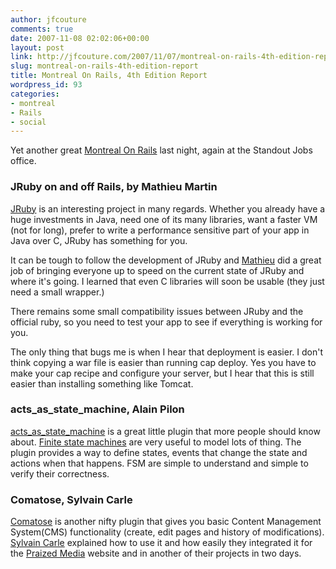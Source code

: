 ```yaml
---
author: jfcouture
comments: true
date: 2007-11-08 02:02:06+00:00
layout: post
link: http://jfcouture.com/2007/11/07/montreal-on-rails-4th-edition-report/
slug: montreal-on-rails-4th-edition-report
title: Montreal On Rails, 4th Edition Report
wordpress_id: 93
categories:
- montreal
- Rails
- social
---
```


Yet another great [Montreal On Rails](http://www.montrealonrails.com/) last night, again at the Standout Jobs office.





### JRuby on and off Rails, by Mathieu Martin





[JRuby](http://jruby.codehaus.org/) is an interesting project in many regards. Whether you already have a huge investments in Java, need one of its many libraries, want a faster VM (not for long), prefer to write a performance sensitive part of your app in Java over C, JRuby has something for you.





It can be tough to follow the development of JRuby and [Mathieu](http://webmat.wordpress.com/) did a great job of bringing everyone up to speed on the current state of JRuby and where it's going. I learned that even C libraries will soon be usable (they just need a small wrapper.)





There remains some small compatibility issues between JRuby and the official ruby, so you need to test your app to see if everything is working for you.





The only thing that bugs me is when I hear that deployment is easier. I don't think copying a war file is easier than running cap deploy. Yes you have to make your cap recipe and configure your server, but I hear that this is still easier than installing something like Tomcat.





### acts_as_state_machine, Alain Pilon





[acts_as_state_machine](http://elitists.textdriven.com/svn/plugins/acts_as_state_machine/) is a great little plugin that more people should know about. [Finite state machines](http://en.wikipedia.org/wiki/Finite_state_machine) are very useful to model lots of thing. The plugin provides a way to define states, events that change the state and actions when that happens. FSM are simple to understand and simple to verify their correctness.





### Comatose, Sylvain Carle





[Comatose](http://comatose.rubyforge.org/) is another nifty plugin that gives you basic Content Management System(CMS) functionality (create, edit pages and history of modifications). [Sylvain Carle](http://www.afroginthevalley.com/) explained how to use it and how easily they integrated it for the [Praized Media](http://praizedmedia.com/) website and in another of their projects in two days.

